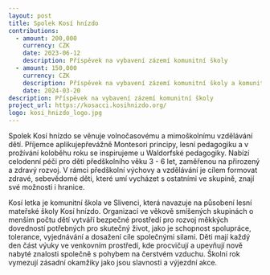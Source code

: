 ```yaml
---
layout: post
title: Spolek Kosí hnízdo
contributions:
  - amount: 200,000
    currency: CZK
    date: 2023-06-12
    description: Příspěvek na vybavení zázemí komunitní školy
  - amount: 150,000
    currency: CZK
    description: Příspěvek na vybavení zázemí komunitní školy a komunitního obchodu
    date: 2024-03-20
description: Příspěvek na vybavení zázemí komunitní školy
project_url: https://kosacci.kosihnizdo.org/
logo: kosi_hnizdo_logo.jpg
---
```

Spolek Kosí hnízdo se věnuje volnočasovému a mimoškolnímu vzdělávání dětí. Příjemce aplikujepřevážně Montesori principy, lesní pedagogiku a v prožívání koloběhu roku se inspirujeme u Waldorfské pedagogiky. Nabízí celodenní péči pro děti předškolního věku 3 - 6 let, zaměřenou na přirozený a zdravý rozvoj. V rámci předškolní výchovy a vzdělávání je cílem formovat zdravé, sebevědomé děti, které umí vycházet s ostatními ve skupině, znají své možnosti i hranice.

Kosí letka je komunitní škola ve Slivenci, která navazuje na působení lesní mateřské školy Kosí hnízdo. Organizací ve věkově smíšených skupinách o menším počtu dětí vytváří bezpečné prostředí pro rozvoj měkkých dovedností potřebných pro skutečný život, jako je schopnost spolupráce, tolerance, vyjednávání a dosažení cíle společnými silami. Děti mají každý den část výuky ve venkovním prostředí, kde procvičují a upevňují nově nabyté znalosti společně s pohybem na čerstvém vzduchu. Školní rok vymezují zásadní okamžiky jako jsou slavnosti a výjezdní akce.
